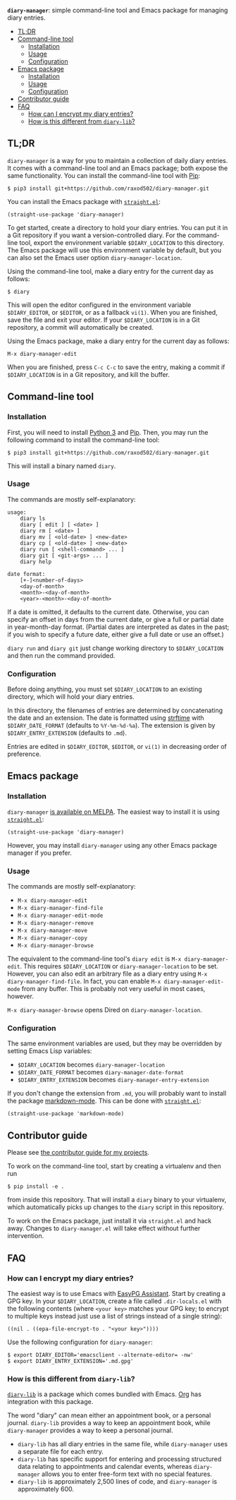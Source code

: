 **`diary-manager`**: simple command-line tool and Emacs package for
managing diary entries.

<!-- longlines-start -->

<!-- toc -->

- [TL;DR](#tldr)
- [Command-line tool](#command-line-tool)
  * [Installation](#installation)
  * [Usage](#usage)
  * [Configuration](#configuration)
- [Emacs package](#emacs-package)
  * [Installation](#installation-1)
  * [Usage](#usage-1)
  * [Configuration](#configuration-1)
- [Contributor guide](#contributor-guide)
- [FAQ](#faq)
  * [How can I encrypt my diary entries?](#how-can-i-encrypt-my-diary-entries)
  * [How is this different from `diary-lib`?](#how-is-this-different-from-diary-lib)

<!-- tocstop -->

<!-- longlines-stop -->

## TL;DR

`diary-manager` is a way for you to maintain a collection of daily
diary entries. It comes with a command-line tool and an Emacs package;
both expose the same functionality. You can install the command-line
tool with [Pip]:

    $ pip3 install git+https://github.com/raxod502/diary-manager.git

You can install the Emacs package with [`straight.el`][straight.el]:

    (straight-use-package 'diary-manager)

To get started, create a directory to hold your diary entries. You can
put it in a Git repository if you want a version-controlled diary. For
the command-line tool, export the environment variable
`$DIARY_LOCATION` to this directory. The Emacs package will use this
environment variable by default, but you can also set the Emacs user
option `diary-manager-location`.

Using the command-line tool, make a diary entry for the current day as
follows:

    $ diary

This will open the editor configured in the environment variable
`$DIARY_EDITOR`, or `$EDITOR`, or as a fallback `vi(1)`. When you are
finished, save the file and exit your editor. If your
`$DIARY_LOCATION` is in a Git repository, a commit will automatically
be created.

Using the Emacs package, make a diary entry for the current day as
follows:

    M-x diary-manager-edit

When you are finished, press `C-c C-c` to save the entry, making a
commit if `$DIARY_LOCATION` is in a Git repository, and kill the
buffer.

## Command-line tool
### Installation

First, you will need to install [Python 3][python] and [Pip]. Then,
you may run the following command to install the command-line tool:

    $ pip3 install git+https://github.com/raxod502/diary-manager.git

This will install a binary named `diary`.

### Usage

The commands are mostly self-explanatory:

    usage:
        diary ls
        diary [ edit ] [ <date> ]
        diary rm [ <date> ]
        diary mv [ <old-date> ] <new-date>
        diary cp [ <old-date> ] <new-date>
        diary run [ <shell-command> ... ]
        diary git [ <git-args> ... ]
        diary help

    date format:
        [+-]<number-of-days>
        <day-of-month>
        <month>-<day-of-month>
        <year>-<month>-<day-of-month>

If a date is omitted, it defaults to the current date. Otherwise, you
can specify an offset in days from the current date, or give a full or
partial date in year-month-day format. (Partial dates are interpreted
as dates in the past; if you wish to specify a future date, either
give a full date or use an offset.)

`diary run` and `diary git` just change working directory to
`$DIARY_LOCATION` and then run the command provided.

### Configuration

Before doing anything, you must set `$DIARY_LOCATION` to an existing
directory, which will hold your diary entries.

In this directory, the filenames of entries are determined by
concatenating the date and an extension. The date is formatted using
[strftime] with `$DIARY_DATE_FORMAT` (defaults to `%Y-%m-%d-%a`). The
extension is given by `$DIARY_ENTRY_EXTENSION` (defaults to `.md`).

Entries are edited in `$DIARY_EDITOR`, `$EDITOR`, or `vi(1)` in
decreasing order of preference.

## Emacs package
### Installation

`diary-manager` [is available on MELPA][melpa]. The easiest way to
install it is using [`straight.el`][straight.el]:

    (straight-use-package 'diary-manager)

However, you may install `diary-manager` using any other Emacs package
manager if you prefer.

### Usage

The commands are mostly self-explanatory:

* `M-x diary-manager-edit`
* `M-x diary-manager-find-file`
* `M-x diary-manager-edit-mode`
* `M-x diary-manager-remove`
* `M-x diary-manager-move`
* `M-x diary-manager-copy`
* `M-x diary-manager-browse`

The equivalent to the command-line tool's `diary edit` is `M-x
diary-manager-edit`. This requires `$DIARY_LOCATION` or
`diary-manager-location` to be set. However, you can also edit an
arbitrary file as a diary entry using `M-x
diary-manager-find-file`. In fact, you can enable `M-x
diary-manager-edit-mode` from any buffer. This is probably not very
useful in most cases, however.

`M-x diary-manager-browse` opens Dired on `diary-manager-location`.

### Configuration

The same environment variables are used, but they may be overridden by
setting Emacs Lisp variables:

* `$DIARY_LOCATION` becomes `diary-manager-location`
* `$DIARY_DATE_FORMAT` becomes `diary-manager-date-format`
* `$DIARY_ENTRY_EXTENSION` becomes `diary-manager-entry-extension`

If you don't change the extension from `.md`, you will probably want
to install the package [markdown-mode]. This can be done
with [`straight.el`][straight.el]:

    (straight-use-package 'markdown-mode)

## Contributor guide

Please see [the contributor guide for my
projects](https://github.com/raxod502/contributor-guide).

To work on the command-line tool, start by creating a virtualenv and
then run

    $ pip install -e .

from inside this repository. That will install a `diary` binary to
your virtualenv, which automatically picks up changes to the `diary`
script in this repository.

To work on the Emacs package, just install it via `straight.el` and
hack away. Changes to `diary-manager.el` will take effect without
further intervention.

## FAQ
### How can I encrypt my diary entries?

The easiest way is to use Emacs with [EasyPG Assistant][epa]. Start by
creating a GPG key. In your `$DIARY_LOCATION`, create a file called
`.dir-locals.el` with the following contents (where `<your key>`
matches your GPG key; to encrypt to multiple keys instead just use a
list of strings instead of a single string):

    ((nil . ((epa-file-encrypt-to . "<your key>"))))

Use the following configuration for `diary-manager`:

    $ export DIARY_EDITOR='emacsclient --alternate-editor= -nw'
    $ export DIARY_ENTRY_EXTENSION='.md.gpg'

### How is this different from `diary-lib`?

[`diary-lib`][diary-lib] is a package which comes bundled with
Emacs. [Org] has integration with this package.

The word "diary" can mean either an appointment book, or a personal
journal. `diary-lib` provides a way to keep an appointment book, while
`diary-manager` provides a way to keep a personal journal.

* `diary-lib` has all diary entries in the same file, while
  `diary-manager` uses a separate file for each entry.
* `diary-lib` has specific support for entering and processing
  structured data relating to appointments and calendar events,
  whereas `diary-manager` allows you to enter free-form text with no
  special features.
* `diary-lib` is approximately 2,500 lines of code, and
  `diary-manager` is approximately 600.

[borg]: https://github.com/emacscollective/borg
[diary-lib]: https://www.gnu.org/software/emacs/manual/html_node/emacs/Diary.html
[el-get]: https://github.com/dimitri/el-get
[epa]: https://www.gnu.org/software/emacs/manual/html_mono/epa.html
[markdown-mode]: https://github.com/jrblevin/markdown-mode
[melpa]: https://melpa.org/#/diary-manager
[org]: https://orgmode.org/
[pip]: https://pip.pypa.io/en/stable/
[python]: https://www.python.org/
[quelpa]: https://github.com/quelpa/quelpa
[straight.el]: https://github.com/raxod502/straight.el
[strftime]: http://strftime.org/
